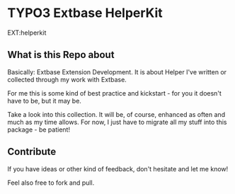 # TYPO3 Extbase HelperKit

EXT:helperkit


## What is this Repo about

Basically: Extbase Extension Development. It is about Helper I've written or collected through my work with Extbase.

For me this is some kind of best practice and kickstart - for you it doesn't have to be, but it may be.

Take a look into this collection. It will be, of course, enhanced as often and much as my time allows. For now, I just have to migrate all my stuff into this package - be patient!


## Contribute

If you have ideas or other kind of feedback, don't hesitate and let me know!

Feel also free to fork and pull.